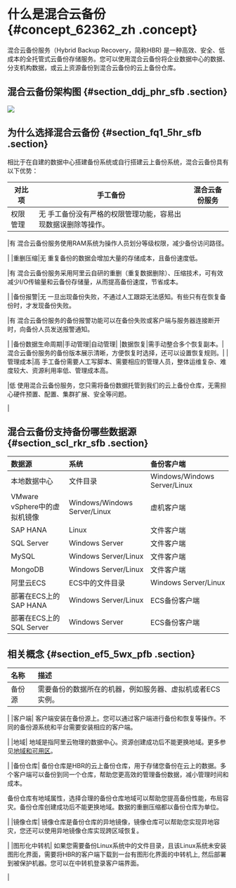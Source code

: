 # 什么是混合云备份 {#concept_62362_zh .concept}

混合云备份服务（Hybrid Backup Recovery，简称HBR\) 是一种高效、安全、低成本的全托管式云备份存储服务。您可以使用混合云备份将企业数据中心的数据、分支机构数据，或云上资源备份到混合云备份的云上备份仓库。

## 混合云备份架构图 {#section_ddj_phr_sfb .section}

 ![](http://static-aliyun-doc.oss-cn-hangzhou.aliyuncs.com/assets/img/40327/156464050721064_zh-CN.png)

## 为什么选择混合云备份 {#section_fq1_5hr_sfb .section}

相比于在自建的数据中心搭建备份系统或自行搭建云上备份系统，混合云备份具有以下优势：

|对比项|手工备份|混合云备份服务|
|---|----|-------|
|权限管理|无 手工备份没有严格的权限管理功能，容易出现数据误删除等操作。

 |有 混合云备份服务使用RAM系统为操作人员划分等级权限，减少备份访问路径。

 |
|重删压缩|无 重复备份的数据会增加大量的存储成本，且备份速度低。

 |有 混合云备份服务采用阿里云自研的重删（重复数据删除）、压缩技术，可有效减少I/O传输量和云备份存储量，从而提高备份速度，节省成本。

 |
|备份报警|无 一旦出现备份失败，不通过人工跟踪无法感知。有些只有在恢复备份时，才发现备份失败。

 |有 混合云备份服务的备份报警功能可以在备份失败或客户端与服务器连接断开时，向备份人员发送报警通知。

 |
|备份数据生命周期|手动管理|自动管理|
|数据恢复|需手动整合多个恢复副本。|混合云备份服务的备份版本展示清晰，方便恢复时选择，还可以设置恢复规则。|
|管理成本|高 手工备份需要人工写脚本、需要相应的管理人员，整体运维复杂、难度较大、资源利用率低、管理成本高。

 |低 使用混合云备份服务，您只需将备份数据托管到我们的云上备份仓库，无需担心硬件预置、配置、集群扩展、安全等问题。

 |

## 混合云备份支持备份哪些数据源 {#section_scl_rkr_sfb .section}

|数据源|系统|备份客户端|
|:--|:-|:----|
|本地数据中心|文件目录|Windows/Windows Server/Linux|文件客户端|
|VMware vSphere中的虚拟机镜像|Windows/Windows Server/Linux|虚机客户端|
|SAP HANA|Linux|文件客户端|
|SQL Server|Windows Server|文件客户端|
|MySQL|Windows Server/Linux|文件客户端|
|MongoDB|Windows Server/Linux|文件客户端|
|阿里云ECS|ECS中的文件目录|Windows Server/Linux|ECS备份客户端|
|部署在ECS上的SAP HANA|Windows Server/Linux|ECS备份客户端|
|部署在ECS上的SQL Server|Windows Server|ECS备份客户端|

## 相关概念 {#section_ef5_5wx_pfb .section}

|名称|描述|
|:-|:-|
|备份源| 需要备份的数据所在的机器，例如服务器、虚拟机或者ECS实例。

 |
|客户端| 客户端安装在备份源上。您可以通过客户端进行备份和恢复等操作。不同的备份源系统和平台需要安装相应的客户端。

 |
|地域| 地域是指阿里云物理的数据中心。资源创建成功后不能更换地域。更多参见[地域和可用区](../../../../../intl.zh-CN/通用参考/地域和可用区.md)。

 |
|备份仓库| 备份仓库是HBR的云上备份仓库，用于存储您备份在云上的数据。多个客户端可以备份到同一个仓库，帮助您更高效的管理备份数据，减小管理时间和成本。

 备份仓库有地域属性，选择合理的备份仓库地域可以帮助您提高备份性能，布局容灾。备份仓库创建成功后不能更换地域。数据的重删压缩都以备份仓库为单位。

 |
|镜像仓库| 镜像仓库是备份仓库的异地镜像，镜像仓库可以帮助您实现异地容灾，您还可以使用异地镜像仓库实现跨区域恢复。

 |
|图形化中转机| 如果您需要备份Linux系统中的文件目录，且该Linux系统未安装图形化界面，需要将HBR的客户端下载到一台有图形化界面的中转机上, 然后部署到被保护机器。您可以在中转机登录客户端界面。

 |

